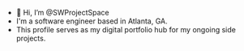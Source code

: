 - 👋 Hi, I’m @SWProjectSpace
- I'm a software engineer based in Atlanta, GA.
- This profile serves as my digital portfolio hub for my ongoing side projects.

<!---
SWProjectSpace/SWProjectSpace is a ✨ special ✨ repository because its `README.md` (this file) appears on your GitHub profile.
You can click the Preview link to take a look at your changes.
--->
